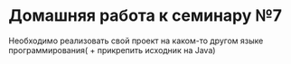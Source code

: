 # Домашняя работа к семинару №7

Необходимо реализовать свой проект на каком-то другом языке программирования( + прикрепить исходник на Java)